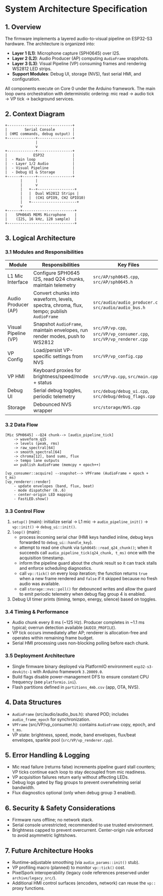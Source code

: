 # System Architecture Specification

## 1. Overview
The firmware implements a layered audio-to-visual pipeline on ESP32-S3 hardware. The architecture is organized into:
- **Layer 1 (L1)**: Microphone capture (SPH0645) over I2S.
- **Layer 2 (L2)**: Audio Producer (AP) computing `AudioFrame` snapshots.
- **Layer 3 (L3)**: Visual Pipeline (VP) consuming frames and rendering WS2812 LED strips.
- **Support Modules**: Debug UI, storage (NVS), fast serial HMI, and configuration.

All components execute on Core 0 under the Arduino framework. The main loop owns orchestration with deterministic ordering: mic read → audio tick → VP tick → background services.

## 2. Context Diagram
```
+------------------------------+
|        Serial Console        |
| (HMI commands, debug output) |
+-------------+----------------+
              |
              v
+-------------+----------------+
|            ESP32             |
|  - Main loop                 |
|  - Layer 1/2 Audio           |
|  - Visual Pipeline           |
|  - Debug UI & Storage        |
+------+------+----------------+
       |      |
       |      v
       |   +--+-----------------+
       |   |  Dual WS2812 Strips |
       |   |  (CH1 GPIO9, CH2 GPIO10)
       |   +---------------------+
       v
+------+------------------------+
|    SPH0645 MEMS Microphone    |
|    (I2S, 16 kHz, 128 sample)  |
+-------------------------------+
```

## 3. Logical Architecture

### 3.1 Modules and Responsibilities
| Module | Responsibilities | Key Files |
|--------|------------------|-----------|
| L1 Mic Interface | Configure SPH0645 I2S, read Q24 chunks, maintain telemetry | `src/AP/sph0645.cpp`, `src/AP/sph0645.h` |
| Audio Producer (AP) | Convert chunks into waveform, levels, spectra, chroma, flux, tempo; publish `AudioFrame` | `src/audio/audio_producer.cpp`, `src/audio/audio_bus.h` |
| Visual Pipeline (VP) | Snapshot `AudioFrame`, maintain envelopes, run render modes, push to WS2812 | `src/VP/vp.cpp`, `src/VP/vp_consumer.cpp`, `src/VP/vp_renderer.cpp` |
| VP Config | Load/persist VP-specific settings from NVS | `src/VP/vp_config.cpp` |
| VP HMI | Keyboard proxies for brightness/speed/mode + status | `src/VP/vp.cpp`, `src/main.cpp` |
| Debug UI | Serial debug toggles, periodic telemetry | `src/debug/debug_ui.cpp`, `src/debug/debug_flags.cpp` |
| Storage | Debounced NVS wrapper | `src/storage/NVS.cpp` |

### 3.2 Data Flow
```
[Mic SPH0645] --Q24 chunk--> [audio_pipeline_tick]
    -> waveform_q15
    -> levels (peak, rms)
    -> raw_spectral[64]
    -> smooth_spectral[64]
    -> chroma[12], band sums, flux
    -> tempo lane outputs
    => publish AudioFrame (memcpy + epoch++)

[vp_consumer::acquire] --snapshot--> VPFrame (AudioFrame + epoch + t_ms)
[vp_renderer::render]
    - update envelopes (band, flux, beat)
    - mode dispatcher (0..6)
    - center-origin LED mapping
    - FastLED.show()
```

### 3.3 Control Flow
1. `setup()` (main): initialize serial → L1 mic → `audio_pipeline_init()` → `vp::init()` → `debug_ui::init()`.
2. `loop()` (main):
   - process incoming serial char (HMI keys handled inline, debug keys forwarded to `debug_ui::handle_key`).
   - attempt to read one chunk via `Sph0645::read_q24_chunk()`; when it succeeds call `audio_pipeline_tick(q24_chunk, t_ms)` once with the acquisition timestamp.
   - inform the pipeline guard about the chunk result so it can track stalls and enforce scheduling diagnostics.
   - call `vp::tick()` on every loop iteration; the function returns `true` when a new frame rendered and `false` if it skipped because no fresh audio was available.
   - call `storage::nvs::poll()` for debounced writes and allow the guard to emit periodic telemetry when debug flag group 4 is enabled.
3. Debug UI timer prints (timing, tempo, energy, silence) based on toggles.

### 3.4 Timing & Performance
- Audio chunk every 8 ms (~125 Hz). Producer completes in ~1.1 ms typical; overrun detection available (`AUDIO_PROFILE`).
- VP tick occurs immediately after AP; renderer is allocation-free and operates within remaining frame budget.
- Serial HMI processing uses non-blocking polling before each chunk.

### 3.5 Deployment Architecture
- Single firmware binary deployed via PlatformIO environment `esp32-s3-devkitc-1` with Arduino framework `3.20009.0`.
- Build flags disable power-management DFS to ensure constant CPU frequency (see `platformio.ini`).
- Flash partitions defined in `partitions_4mb.csv` (app, OTA, NVS).

## 4. Data Structures
- `AudioFrame` (src/audio/audio_bus.h): shared POD; includes `audio_frame_epoch` for synchronization.
- `VPFrame` (src/VP/vp_consumer.h): contains `AudioFrame` copy, epoch, and `t_ms`.
- VP state: brightness, speed, mode, band envelopes, flux/beat envelopes, sparkle pool (`src/VP/vp_renderer.cpp`).

## 5. Error Handling & Logging
- Mic read failure (returns false) increments pipeline guard stall counters; VP ticks continue each loop to stay decoupled from mic readiness.
- VP acquisition failures return early without affecting LEDs.
- Debug logs gated by flag groups to prevent overwhelming serial bandwidth.
- Flux diagnostics optional (only when debug group 3 enabled).

## 6. Security & Safety Considerations
- Firmware runs offline; no network stack.
- Serial console unrestricted; recommended to use trusted environment.
- Brightness capped to prevent overcurrent. Center-origin rule enforced to avoid asymmetric lightshows.

## 7. Future Architecture Hooks
- Runtime-adjustable smoothing (via `audio_params::init()` stub).
- VP profiling macro (planned) to monitor `vp::tick()` cost.
- PixelSpork interoperability (legacy code references preserved under `archive/legacy_src/`).
- Additional HMI control surfaces (encoders, network) can reuse the `vp::` proxy functions.
